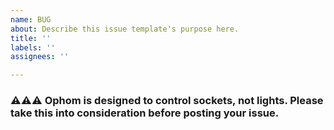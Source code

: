 ```yaml
---
name: BUG
about: Describe this issue template's purpose here.
title: ''
labels: ''
assignees: ''

---
```


### ⚠️⚠️⚠️ Ophom is designed to control sockets, not lights. Please take this into consideration before posting your issue.
